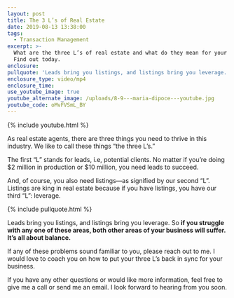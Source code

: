 ```yaml
---
layout: post
title: The 3 L’s of Real Estate
date: 2019-08-13 13:38:00
tags:
  - Transaction Management
excerpt: >-
  What are the three L’s of real estate and what do they mean for your success?
  Find out today.
enclosure:
pullquote: 'Leads bring you listings, and listings bring you leverage.'
enclosure_type: video/mp4
enclosure_time:
use_youtube_image: true
youtube_alternate_image: /uploads/8-9---maria-dipoce---youtube.jpg
youtube_code: oMvFVSmL_BY
---
```


{% include youtube.html %}

As real estate agents, there are three things you need to thrive in this industry. We like to call these things “the three L’s.”

The first “L” stands for leads, i.e, potential clients. No matter if you’re doing $2 million in production or $10 million, you need leads to succeed.&nbsp;

And, of course, you also need listings—as signified by our second “L”. Listings are king in real estate because if you have listings, you have our third “L”: leverage.&nbsp;

{% include pullquote.html %}

Leads bring you listings, and listings bring you leverage. So **if you struggle with any one of these areas, both other areas of your business will suffer. It’s all about balance.&nbsp;**

If any of these problems sound familiar to you, please reach out to me. I would love to coach you on how to put your three L’s back in sync for your business.

If you have any other questions or would like more information, feel free to give me a call or send me an email. I look forward to hearing from you soon.